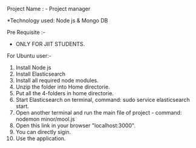 Project Name : - Project manager

*Technology used: Node js & Mongo DB

Pre Requisite :-

* ONLY FOR JIIT STUDENTS.

For Ubuntu user:-

1) Install Node js 
2) Install Elasticsearch
3) Install all required node modules.
4) Unzip the folder into Home directorie.
5) Put all the 4-folders in home directorie.
6) Start Elasticsearch on terminal, command: sudo service elasticsearch start.
7) Open another terminal and run the main file of project -
   command: nodemon minor/mool.js		
8) Open this link in your browser "localhost:3000".
9) You can directly sigin.
7) Use the application.
